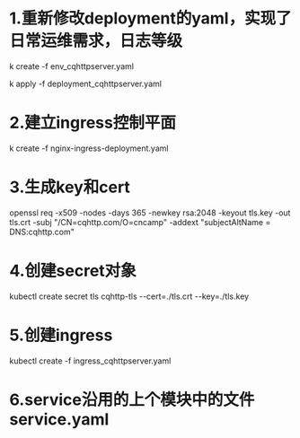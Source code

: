 # 1.重新修改deployment的yaml，实现了日常运维需求，日志等级
k create  -f env_cqhttpserver.yaml

k apply -f deployment_cqhttpserver.yaml
# 2.建立ingress控制平面
 k create -f nginx-ingress-deployment.yaml
# 3.生成key和cert
openssl req -x509 -nodes -days 365 -newkey rsa:2048 -keyout tls.key -out tls.crt -subj "/CN=cqhttp.com/O=cncamp" -addext "subjectAltName = DNS:cqhttp.com"
# 4.创建secret对象
kubectl create secret tls cqhttp-tls --cert=./tls.crt --key=./tls.key
# 5.创建ingress
kubectl create -f ingress_cqhttpserver.yaml
# 6.service沿用的上个模块中的文件service.yaml
